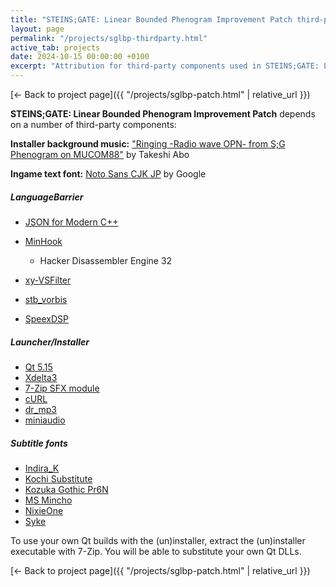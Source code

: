 ```yaml
---
title: "STEINS;GATE: Linear Bounded Phenogram Improvement Patch third-party components"
layout: page
permalink: "/projects/sglbp-thirdparty.html"
active_tab: projects
date: 2024-10-15 00:00:00 +0100
excerpt: "Attribution for third-party components used in STEINS;GATE: Linear Bounded Phenogram Improvement Patch"
---
```


[← Back to project page]({{ "/projects/sglbp-patch.html" | relative_url }})

**STEINS;GATE: Linear Bounded Phenogram Improvement Patch** depends on a number of third-party components:

**Installer background music:** ["Ringing -Radio wave OPN- from S;G Phenogram on MUCOM88"](https://soundcloud.com/valsound2/ringing-radio-wave-opn-from-sg-phenogram) by Takeshi Abo

**Ingame text font:** [Noto Sans CJK JP](https://www.google.com/get/noto/) by Google

##### LanguageBarrier

- [JSON for Modern C++](https://github.com/nlohmann/json)
- [MinHook](https://github.com/TsudaKageyu/minhook)
  - Hacker Disassembler Engine 32
- [xy-VSFilter](https://github.com/Cyberbeing/xy-VSFilter/tree/3.0.0.306)

- [stb_vorbis](https://github.com/nothings/stb)
- [SpeexDSP](https://www.speex.org)

##### Launcher/Installer

- [Qt 5.15](https://qt.io)
- [Xdelta3](http://xdelta.org)
- [7-Zip SFX module](https://7-zip.org/)
- [cURL](https://curl.haxx.se/)
- [dr_mp3](https://github.com/mackron/dr_libs)
- [miniaudio](https://github.com/dr-soft/miniaudio)

##### Subtitle fonts

- [Indira_K](https://www.dafont.com/indira-k.font)
- [Kochi Substitute](https://osdn.net/projects/efont/)
- [Kozuka Gothic Pr6N](https://fontpark.com/en/kozminpr6n-bold.font)
- [MS Mincho](https://japanesefonts.org/ms-mincho.html)
- [NixieOne](https://fonts.google.com/specimen/Nixie+One)
- [Syke](https://thenorthernblock.co.uk/fonts/p/syke-regular)

To use your own Qt builds with the (un)installer, extract the (un)installer executable with 7-Zip. You will be able to substitute your own Qt DLLs.

[← Back to project page]({{ "/projects/sglbp-patch.html" | relative_url }})
